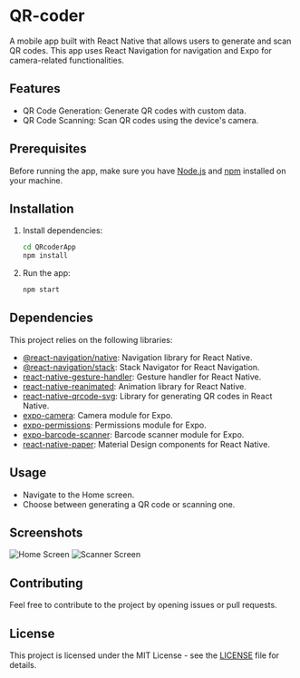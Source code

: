 # QR-coder

A mobile app built with React Native that allows users to generate and scan QR codes. This app uses React Navigation for navigation and Expo for camera-related functionalities.



## Features

- QR Code Generation: Generate QR codes with custom data.
- QR Code Scanning: Scan QR codes using the device's camera.



## Prerequisites

Before running the app, make sure you have [Node.js](https://nodejs.org/) and [npm](https://www.npmjs.com/) installed on your machine.



## Installation

1. Install dependencies:

   ```bash
   cd QRcoderApp
   npm install
   ```

2. Run the app:

   ```bash
   npm start
   ```



## Dependencies

This project relies on the following libraries:

- [@react-navigation/native](https://reactnavigation.org/): Navigation library for React Native.
- [@react-navigation/stack](https://reactnavigation.org/docs/stack-navigator/): Stack Navigator for React Navigation.
- [react-native-gesture-handler](https://docs.swmansion.com/react-native-gesture-handler/): Gesture handler for React Native.
- [react-native-reanimated](https://docs.swmansion.com/react-native-reanimated/): Animation library for React Native.
- [react-native-qrcode-svg](https://www.npmjs.com/package/react-native-qrcode-svg): Library for generating QR codes in React Native.
- [expo-camera](https://docs.expo.dev/versions/latest/sdk/camera/): Camera module for Expo.
- [expo-permissions](https://docs.expo.dev/versions/latest/sdk/permissions/): Permissions module for Expo.
- [expo-barcode-scanner](https://docs.expo.dev/versions/latest/sdk/bar-code-scanner/): Barcode scanner module for Expo.
- [react-native-paper](https://callstack.github.io/react-native-paper/): Material Design components for React Native.



## Usage

- Navigate to the Home screen.
- Choose between generating a QR code or scanning one.



## Screenshots

![Home Screen](./assets/images/home_screen.png)
![Scanner Screen](./assets/images/scanner_screen.png)



## Contributing

Feel free to contribute to the project by opening issues or pull requests.



## License

This project is licensed under the MIT License - see the [LICENSE](LICENSE) file for details.
